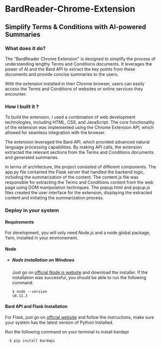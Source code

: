 # BardReader-Chrome-Extension
## Simplify Terms &amp; Conditions with AI-powered Summaries

### What does it do?
The "BardReader Chrome Extension" is designed to simplify the process of understanding lengthy Terms and Conditions documents. It leverages the power of AI and the Bard API to extract the key points from these documents and provide concise summaries to the users.

With the extension installed in their Chrome browser, users can easily access the Terms and Conditions of websites or online services they encounter. 

### How I built it ?
To build the extension, I used a combination of web development technologies, including HTML, CSS, and JavaScript. The core functionality of the extension was implemented using the Chrome Extension API, which allowed for seamless integration with the browser.

The extension leveraged the Bard API, which provided advanced natural language processing capabilities. By making API calls, the extension extracted the relevant sections from the Terms and Conditions documents and generated summaries.

In terms of architecture, the project consisted of different components. The app.py file contained the Flask server that handled the backend logic, including the summarization of the content. The content.js file was responsible for extracting the Terms and Conditions content from the web page using DOM manipulation techniques. The popup.html and popup.js files created the user interface for the extension, displaying the extracted content and initiating the summarization process.

### Deploy in your system 

#### Requirements
For development, you will only need Node.js and a node global package, Yarn, installed in your environement.

#### Node
- ##### Node installation on Windows
  Just go on [official Node.js website](https://nodejs.org/) and download the installer. If the installation was successful, you should be able to run the following command.

    ```
    $ node --version
    v8.11.3
    ```

#### Bard API and Flask Installation
For Flask, just go on [official website](https://pypi.org/project/Flask/) and follow the instructions, make sure your system has the latest version of Python Installed. 

Run the following command on your terminal to install bardapi
```
  $ pip install bardapi
```

